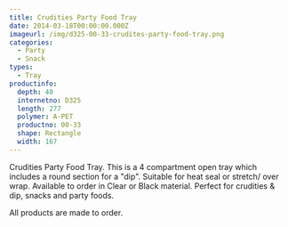 ```yaml
---
title: Crudities Party Food Tray
date: 2014-03-18T00:00:00.000Z
imageurl: /img/d325-00-33-crudites-party-food-tray.png
categories:
  - Party
  - Snack
types:
  - Tray
productinfo:
  depth: 40
  internetno: D325
  length: 277
  polymer: A-PET
  productno: 00-33
  shape: Rectangle
  width: 167
---
```

Crudities Party Food Tray. This is a 4 compartment open tray which includes a round section for a "dip". Suitable for heat seal or stretch/ over wrap. Available to order in Clear or Black material. Perfect for crudities & dip, snacks and party foods.

 All products are made to order.
